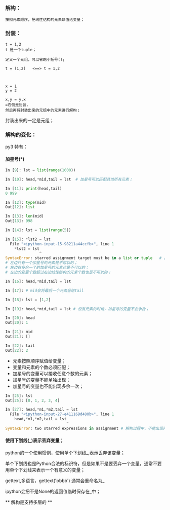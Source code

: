 ### 解构：

    按照元素顺序，把线性结构的元素赋值给变量；

### 封装：

    t = 1,2
    t 是一个tuple；

    定义一个元组，可以省略小括号();

    t = (1,2)   <==> t = 1,2

    

    x = 1
    y = 2

    x,y = y,x
    =右侧是封装，
    然后再将封装出来的元组中的元素进行解构；

封装出来的一定是元组；


### 解构的变化：
py3 特有：


#### 加星号(*)
```python 
In [9]: lst = list(range(1000))

In [10]: head,*mid,tail = lst  # 加星号可以匹配其他所有元素；

In [11]: print(head,tail)
0 999

In [12]: type(mid)
Out[12]: list

In [13]: len(mid)
Out[13]: 998
```

```python 
In [14]: lst = list(range(5))

In [15]: *lst2 = lst
  File "<ipython-input-15-98211a44ccfb>", line 1
    *lst2 = lst
               ^
SyntaxError: starred assignment target must be in a list or tuple   # 此处是语法错误；
# 左边只有一个加星号的元素是不可以的；
# 左边有多余一个的加星号的元素也是不可以的；
# 左边的变量个数超过右边线性结构的元素个数也是不可以的；

In [16]: head,*mid,tail = lst

In [17]: # mid会将最后一个元素留给tail

In [18]: lst = [1,2]

In [19]: head,*mid,tail = lst # 没有元素的时候，加星号的变量不会争抢；

In [20]: head
Out[20]: 1

In [21]: mid
Out[21]: []

In [22]: tail
Out[22]: 2

```

* 元素按照顺序赋值给变量；
* 变量和元素的个数必须匹配；
* 加星号的变量可以接收任意个数的元素；
* 加星号的变量不能单独出现；
* 加星号的变量也不能出现多余一次；

```python 
In [25]: lst
Out[25]: [0, 1, 2, 3, 4]

In [27]: head,*m1,*m2,tail = lst
  File "<ipython-input-27-e411169d480b>", line 1
    head,*m1,*m2,tail = lst
                           ^
SyntaxError: two starred expressions in assignment # 解构过程中，不能出现两个带星号的变量，无法判断数量；
```

#### 使用下划线(_)表示丢弃变量；

python的一个使用惯例，使用单个下划线_,表示丢弃该变量；

单个下划线也是Python合法的标识符，但是如果不是要丢弃一个变量，通常不要用单个下划线来表示一个有意义的变量；

gettext,多语言，gettext('bbbb') 通常会重命名为_


ipython会把不是None的返回值临时保存在_中；


** 解构是支持多层的 **

